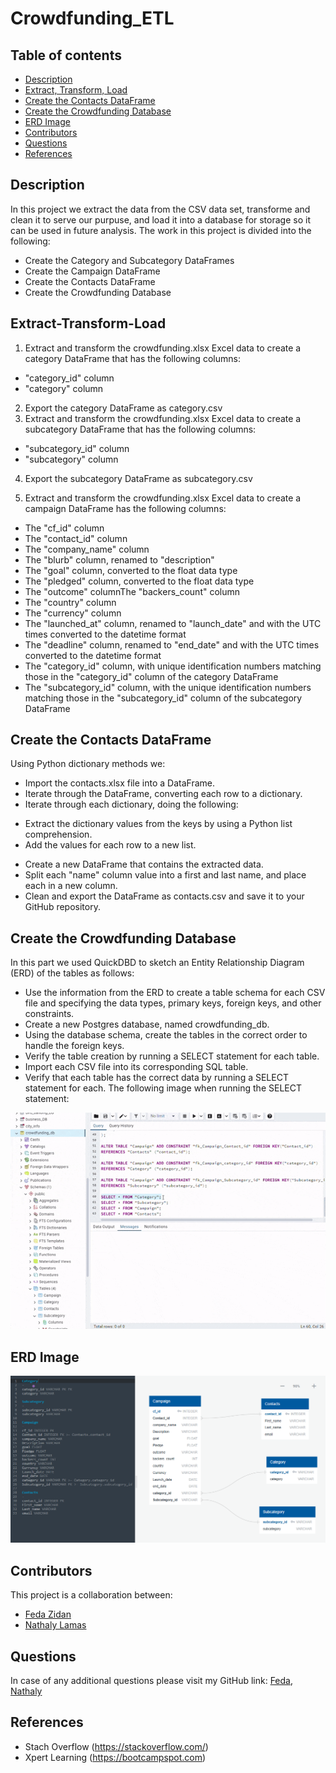 # Crowdfunding_ETL

## Table of contents

* [Description](#Description)
* [Extract, Transform, Load](#Extract-Transform-Load)
* [Create the Contacts DataFrame](#Create-the-Contacts-DataFrame)
* [Create the Crowdfunding Database](#Create-the-Crowdfunding-Database)
* [ERD Image](#ERD-Image)
* [Contributors](#Contributors)
* [Questions](#Questions)
* [References](#References)

## Description

In this project we extract the data from the CSV data set, transforme and clean it to serve our purpuse, and load it into a database for storage so it can be used in future analysis.
The work in this project is divided into the following: 
- Create the Category and Subcategory DataFrames
- Create the Campaign DataFrame
- Create the Contacts DataFrame
- Create the Crowdfunding Database  

## Extract-Transform-Load

1. Extract and transform the crowdfunding.xlsx Excel data to create a category DataFrame that has the following columns: 
* "category_id" column 
* "category" column 

2. Export the category DataFrame as category.csv
3. Extract and transform the crowdfunding.xlsx Excel data to create a subcategory DataFrame that has the following columns:
* "subcategory_id" column 
* "subcategory" column 

4. Export the subcategory DataFrame as subcategory.csv

5. Extract and transform the crowdfunding.xlsx Excel data to create a campaign DataFrame has the following columns:

* The "cf_id" column
* The "contact_id" column
* The "company_name" column
* The "blurb" column, renamed to "description"
* The "goal" column, converted to the float data type
* The "pledged" column, converted to the float data type
* The "outcome" columnThe "backers_count" column
* The "country" column
* The "currency" column
* The "launched_at" column, renamed to "launch_date" and with the UTC times converted to the datetime format
* The "deadline" column, renamed to "end_date" and with the UTC times converted to the datetime format
* The "category_id" column, with unique identification numbers matching those in the "category_id" column of the category DataFrame
* The "subcategory_id" column, with the unique identification numbers matching those in the "subcategory_id" column of the subcategory DataFrame

## Create the Contacts DataFrame

Using Python dictionary methods we:

* Import the contacts.xlsx file into a DataFrame.
* Iterate through the DataFrame, converting each row to a dictionary.
* Iterate through each dictionary, doing the following:
- Extract the dictionary values from the keys by using a Python list comprehension.
- Add the values for each row to a new list.
* Create a new DataFrame that contains the extracted data.
* Split each "name" column value into a first and last name, and place each in a new column.
* Clean and export the DataFrame as contacts.csv and save it to your GitHub repository.

## Create the Crowdfunding Database

In this part we used QuickDBD to sketch an Entity Relationship Diagram (ERD) of the tables as follows:

* Use the information from the ERD to create a table schema for each CSV file and specifying the data types, primary keys, foreign keys, and other constraints.
* Create a new Postgres database, named crowdfunding_db.
* Using the database schema, create the tables in the correct order to handle the foreign keys.
* Verify the table creation by running a SELECT statement for each table.
* Import each CSV file into its corresponding SQL table.
* Verify that each table has the correct data by running a SELECT statement for each. The following image when running the SELECT statement: 

![Running the SELECT statement](/Resources/crowdfunding_db_schema.gif)

## ERD Image

![Entity Relationship Diagram](/Resources/crowdfunding_db_schema.png)

## Contributors

This project is a collaboration between:

* [Feda Zidan](https://github.com/Feda2020)
* [Nathaly Lamas](https://github.com/nanis911)

## Questions

In case of any additional questions please visit my GitHub link: [Feda](https://github.com/Feda2020), [Nathaly](https://github.com/nanis911)

## References

* Stach Overflow (https://stackoverflow.com/)
* Xpert Learning (https://bootcampspot.com)